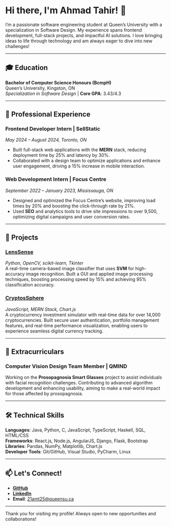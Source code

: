 # Hi there, I'm Ahmad Tahir! 👋

I’m a passionate software engineering student at Queen’s University with a specialization in Software Design. My experience spans frontend development, full-stack projects, and impactful AI solutions. I love bringing ideas to life through technology and am always eager to dive into new challenges!

---

## 🎓 Education
**Bachelor of Computer Science Honours (BcmpH)**  
Queen’s University, Kingston, ON  
*Specialization in Software Design* | **Core GPA**: 3.43/4.3  

---

## 💼 Professional Experience
### Frontend Developer Intern | SellStatic  
*May 2024 – August 2024, Toronto, ON*  
- Built full-stack web applications with the **MERN** stack, reducing deployment time by 25% and latency by 30%.
- Collaborated with a design team to optimize applications and enhance user engagement, driving a 15% increase in mobile interaction.

### Web Development Intern | Focus Centre  
*September 2022 – January 2023, Mississauga, ON*  
- Designed and optimized the Focus Centre’s website, improving load times by 20% and boosting the click-through rate by 21%.
- Used **SEO** and analytics tools to drive site impressions to over 9,500, optimizing digital campaigns and user conversion rates.

---

## 🌟 Projects
### [LensSense](https://github.com/AhmadTahir04/LensSense)  
*Python, OpenCV, scikit-learn, Tkinter*  
A real-time camera-based image classifier that uses **SVM** for high-accuracy image recognition. Built a GUI and applied image processing techniques, boosting processing speed by 15% and achieving 95% classification accuracy.

### [CryptosSphere](https://github.com/AhmadTahir04/CrpytoSphere)  
*JavaScript, MERN Stack, Chart.js*  
A cryptocurrency investment simulator with real-time data for over 14,000 cryptocurrencies. Built secure user authentication, portfolio management features, and real-time performance visualization, enabling users to experience seamless digital currency tracking.

---

## 🤖 Extracurriculars
### Computer Vision Design Team Member | QMIND  
Working on the **Prosopagnosia Smart Glasses** project to assist individuals with facial recognition challenges. Contributing to advanced algorithm development and enhancing usability, aiming to make a real-world impact for those affected by prosopagnosia.

---

## 🛠 Technical Skills
**Languages**: Java, Python, C, JavaScript, TypeScript, Haskell, SQL, HTML/CSS  
**Frameworks**: React.js, Node.js, AngularJS, Django, Flask, Bootstrap  
**Libraries**: Pandas, NumPy, Matplotlib, Chart.js  
**Developer Tools**: Git/GitHub, Visual Studio, PyCharm, Linux  

---

## 📫 Let's Connect!
- **[GitHub](https://github.com/AhmadTahir04)**
- **[LinkedIn](https://www.linkedin.com/in/ahmadtahir04)**
- **Email**: 21amt25@queensu.ca

---

Thank you for visiting my profile! Always open to new opportunities and collaborations!
